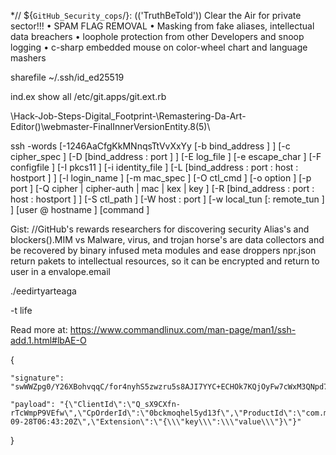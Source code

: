 *// ${`GitHub_Security_cops`/}: (('TruthBeTold')) Clear the Air for private sector!!!
• SPAM FLAG REMOVAL
• Masking from fake aliases, intellectual data breachers
• loophole protection from other Developers and snoop logging 
• c-sharp embedded mouse on color-wheel chart and language mashers

sharefile ~/.ssh/id_ed25519

ind.ex show all
 /etc/git.apps/git.ext.rb

\\Hack-Job-Steps-Digital_Footprint-\Remastering-Da-Art-Editor()\webmaster-FinalInnerVersionEntity.8(5)\

ssh -words [-1246AaCfgKkMNnqsTtVvXxYy [-b bind_address ] ] [-c cipher_spec ] [-D [bind_address : port ] ] [-E log_file ] [-e escape_char ] [-F configfile ] [-I pkcs11 ] [-i identity_file ] [-L [bind_address : port : host : hostport ] ] [-l login_name ] [-m mac_spec ] [-O ctl_cmd ] [-o option ] [-p port ] [-Q cipher | cipher-auth | mac | kex | key ] [-R [bind_address : port : host : hostport ] ] [-S ctl_path ] [-W host : port ] [-w local_tun [: remote_tun ] ] [user @ hostname ] [command ]  

Gist: //GitHub's rewards researchers for discovering security Alias's and blockers().MIM vs Malware, virus, and trojan horse's are data collectors and be recovered by binary infused meta modules and ease droppers npr.json return pakets to intellectual resources, so it can be encrypted and return to user in a envalope.email

./eedirtyarteaga

-t life

Read more at: https://www.commandlinux.com/man-page/man1/ssh-add.1.html#lbAE-O


{

    "signature": "swWWZpg0/Y26XBohvqqC/for4nyhS5zwzru5s8AJI7YYC+ECHOk7KQjOyFw7cWxM3QNpd7N7E7Umy3vYwDXjV2Y4BLnuJy5gGIpO5jKU4xBNQf793FmI0Fk93YrU31QyiIjXymg1O/H1nKSJXqMz6bycBugiStqsuGp1/CctTHE0Dpv4hC6fZoNWIHYpPJQuKh4DyP1lgE32omcuKUh7IAQduRPDa+qiYJRCA8bV17xK6T8ajS3RlhKue9hjE2a21t8p017ViaOS5OWdzptUwgnWaFi6gs1k0cjdn7o/0QJEgk5j6a8WYE/S8F7YfsYcAwUQV4KY3ex0ULsH3GQEGA==",

    "payload": "{\"ClientId\":\"Q_sX9CXfn-rTcWmpP9VEfw\",\"CpOrderId\":\"0bckmoqhel5yd13f\",\"ProductId\":\"com.mystudio.mygame.productid1\",\"ChannelType\":\"APTOIDE\",\"Currency\":\"APPC\",\"Amount\":\"1.01\",\"Country\":\"CHINA\",\"Quantity\":1,\"Rev\":\"0\",\"Status\":\"SUCCESS\",\"PaidTime\":\"2018-09-28T06:43:20Z\",\"Extension\":\"{\\\"key\\\":\\\"value\\\"}\"}"

}

